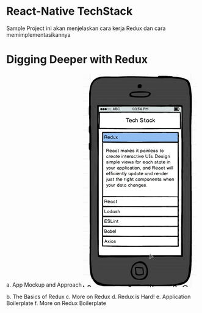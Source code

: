 # React-Native TechStack

Sample Project ini akan menjelaskan cara kerja Redux dan cara memimplementasikannya</br>

# Digging Deeper with Redux
a. App Mockup and Approach
![Project Outline](https://github.com/elvinotan/react-native-techstack/blob/master/images/project.png)</br>


b. The Basics of Redux
c. More on Redux
d. Redux is Hard!
e. Application Boilerplate
f. More on Redux Boilerplate

